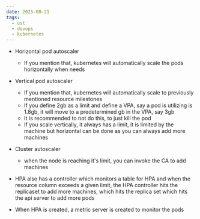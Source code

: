 ```yaml
---
date: 2025-08-21
tags:
  - ust
  - devops
  - kubernetes
---
```


- Horizontal pod autoscaler 
  - If you mention that, kubernetes will automatically scale the pods horizontally when needs 
- Vertical pod autoscaler 
  - If you mention that, kubernetes will automatically scale to previously mentioned resource milestones 
  - If you define 2gb as a limit and define a VPA, say a pod is utilizing is 1.8gb, it will move to a predetermined gb in the VPA, say 3gb 
  - It is recommended to not do this, to just kill the pod
  - If you scale vertically, it always has a limit, it is limited by the machine but horizontal can be done as you can always add more machines  
- Cluster autoscaler 
  - when the node is reaching it's limit, you can invoke the CA to add machines 

- HPA also has a controller which monitors a table for HPA and when the resource column exceeds a given limit, the HPA controller hits the replicaset to add more machines, which hits the replica set which hits the api server to add more pods 
- When HPA is created, a metric server is created to monitor the pods 

